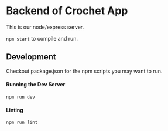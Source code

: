 # Backend of Crochet App

This is our node/express server.

`npm start` to compile and run.

## Development

Checkout package.json for the npm scripts you may want to run.

#### Running the Dev Server

`npm run dev`

#### Linting

`npm run lint`
